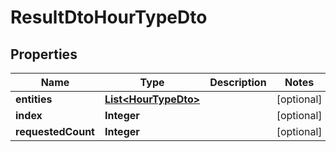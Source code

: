 

# ResultDtoHourTypeDto


## Properties

| Name | Type | Description | Notes |
|------------ | ------------- | ------------- | -------------|
|**entities** | [**List&lt;HourTypeDto&gt;**](HourTypeDto.md) |  |  [optional] |
|**index** | **Integer** |  |  [optional] |
|**requestedCount** | **Integer** |  |  [optional] |



